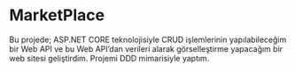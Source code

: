 # MarketPlace
Bu projede; ASP.NET CORE teknolojisiyle CRUD işlemlerinin yapılabileceğim bir Web API ve bu Web API’dan verileri alarak görselleştirme yapacağım bir web sitesi geliştirdim. Projemi DDD mimarisiyle yaptım. 
